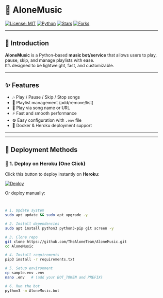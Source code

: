 # 🎵 AloneMusic

[![License: MIT](https://img.shields.io/badge/License-MIT-blue.svg)](LICENSE)
[![Python](https://img.shields.io/badge/Python-3.8%2B-blue)](https://www.python.org/)
[![Stars](https://img.shields.io/github/stars/TheAloneTeam/AloneMusic?style=social)](https://github.com/TheAloneTeam/AloneMusic/stargazers)
[![Forks](https://img.shields.io/github/forks/TheAloneTeam/AloneMusic?style=social)](https://github.com/TheAloneTeam/AloneMusic/network/members)

---

## 🚀 Introduction
**AloneMusic** is a Python-based **music bot/service** that allows users to play, pause, skip, and manage playlists with ease.  
It’s designed to be lightweight, fast, and customizable.  

---

## ✨ Features
- 🎶 Play / Pause / Skip / Stop songs  
- 📂 Playlist management (add/remove/list)  
- 🔗 Play via song name or URL  
- ⚡ Fast and smooth performance  
- ⚙️ Easy configuration with `.env` file  
- 🐳 Docker & Heroku deployment support  

---

---

## 🚀 Deployment Methods

### 🔹 1. Deploy on **Heroku** (One Click)
Click this button to deploy instantly on **Heroku**:

[![Deploy](https://www.herokucdn.com/deploy/button.svg)](https://heroku.com/deploy?template=https://github.com/TheAloneTeam/AloneMusic)

Or deploy manually:
```bash


# 1. Update system
sudo apt update && sudo apt upgrade -y

# 2. Install dependencies
sudo apt install python3 python3-pip git screen -y

# 3. Clone repo
git clone https://github.com/TheAloneTeam/AloneMusic.git
cd AloneMusic

# 4. Install requirements
pip3 install -r requirements.txt

# 5. Setup environment
cp sample.env .env
nano .env   # (add your BOT_TOKEN and PREFIX)

# 6. Run the bot
python3 -m AloneMusic.bot
